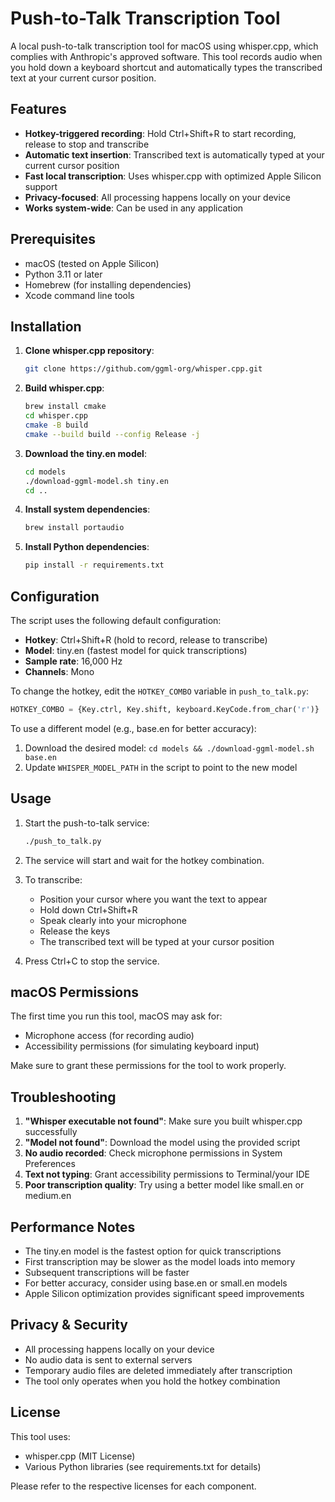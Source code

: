# Push-to-Talk Transcription Tool

A local push-to-talk transcription tool for macOS using whisper.cpp, which complies with Anthropic's approved software. This tool records audio when you hold down a keyboard shortcut and automatically types the transcribed text at your current cursor position.

## Features

- **Hotkey-triggered recording**: Hold Ctrl+Shift+R to start recording, release to stop and transcribe
- **Automatic text insertion**: Transcribed text is automatically typed at your current cursor position
- **Fast local transcription**: Uses whisper.cpp with optimized Apple Silicon support
- **Privacy-focused**: All processing happens locally on your device
- **Works system-wide**: Can be used in any application

## Prerequisites

- macOS (tested on Apple Silicon)
- Python 3.11 or later
- Homebrew (for installing dependencies)
- Xcode command line tools

## Installation

1. **Clone whisper.cpp repository**:
   ```bash
   git clone https://github.com/ggml-org/whisper.cpp.git
   ```

2. **Build whisper.cpp**:
   ```bash
   brew install cmake
   cd whisper.cpp
   cmake -B build
   cmake --build build --config Release -j
   ```

3. **Download the tiny.en model**:
   ```bash
   cd models
   ./download-ggml-model.sh tiny.en
   cd ..
   ```

4. **Install system dependencies**:
   ```bash
   brew install portaudio
   ```

5. **Install Python dependencies**:
   ```bash
   pip install -r requirements.txt
   ```

## Configuration

The script uses the following default configuration:
- **Hotkey**: Ctrl+Shift+R (hold to record, release to transcribe)
- **Model**: tiny.en (fastest model for quick transcriptions)
- **Sample rate**: 16,000 Hz
- **Channels**: Mono

To change the hotkey, edit the `HOTKEY_COMBO` variable in `push_to_talk.py`:
```python
HOTKEY_COMBO = {Key.ctrl, Key.shift, keyboard.KeyCode.from_char('r')}
```

To use a different model (e.g., base.en for better accuracy):
1. Download the desired model: `cd models && ./download-ggml-model.sh base.en`
2. Update `WHISPER_MODEL_PATH` in the script to point to the new model

## Usage

1. Start the push-to-talk service:
   ```bash
   ./push_to_talk.py
   ```

2. The service will start and wait for the hotkey combination.

3. To transcribe:
   - Position your cursor where you want the text to appear
   - Hold down Ctrl+Shift+R
   - Speak clearly into your microphone
   - Release the keys
   - The transcribed text will be typed at your cursor position

4. Press Ctrl+C to stop the service.

## macOS Permissions

The first time you run this tool, macOS may ask for:
- Microphone access (for recording audio)
- Accessibility permissions (for simulating keyboard input)

Make sure to grant these permissions for the tool to work properly.

## Troubleshooting

1. **"Whisper executable not found"**: Make sure you built whisper.cpp successfully
2. **"Model not found"**: Download the model using the provided script
3. **No audio recorded**: Check microphone permissions in System Preferences
4. **Text not typing**: Grant accessibility permissions to Terminal/your IDE
5. **Poor transcription quality**: Try using a better model like small.en or medium.en

## Performance Notes

- The tiny.en model is the fastest option for quick transcriptions
- First transcription may be slower as the model loads into memory
- Subsequent transcriptions will be faster
- For better accuracy, consider using base.en or small.en models
- Apple Silicon optimization provides significant speed improvements

## Privacy & Security

- All processing happens locally on your device
- No audio data is sent to external servers
- Temporary audio files are deleted immediately after transcription
- The tool only operates when you hold the hotkey combination

## License

This tool uses:
- whisper.cpp (MIT License)
- Various Python libraries (see requirements.txt for details)

Please refer to the respective licenses for each component.
